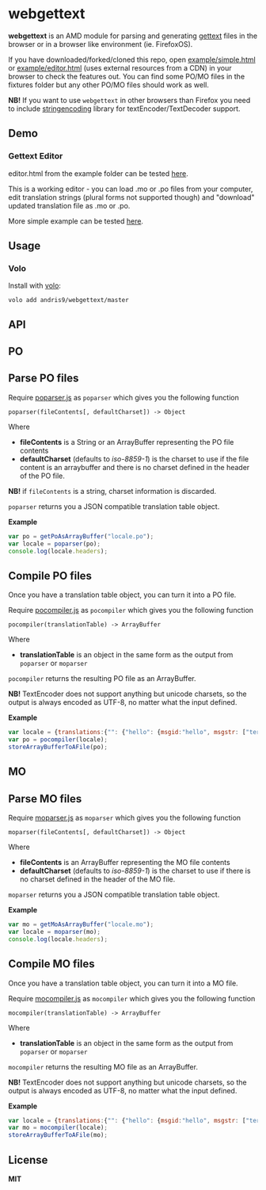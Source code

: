 # webgettext

**webgettext** is an AMD module for parsing and generating [gettext](https://www.gnu.org/software/gettext/) files in the browser or in a browser like environment (ie. FirefoxOS).

If you have downloaded/forked/cloned this repo, open [example/simple.html](example/simple.html) or  [example/editor.html](example/editor.html) (uses external resources from a CDN) in your browser to check the features out. You can find some PO/MO files in the fixtures folder but any other PO/MO files should work as well.

**NB!** If you want to use `webgettext` in other browsers than Firefox you need to include [stringencoding](http://code.google.com/p/stringencoding/) library for textEncoder/TextDecoder support.

## Demo

### Gettext Editor

editor.html from the example folder can be tested [here](http://tahvel.info/webgettext/example/editor.html). 

This is a working editor - you can load .mo or .po files from your computer, edit translation strings (plural forms not supported though) and "download" updated translation file as .mo or .po.

More simple example can be tested [here](http://tahvel.info/webgettext/example/simple.html).

## Usage

### Volo

Install with [volo](http://volojs.org/):

    volo add andris9/webgettext/master

## API

## PO

## Parse PO files

Require [poparser.js](poparser.js) as `poparser` which gives you the following function

    poparser(fileContents[, defaultCharset]) -> Object

Where

  * **fileContents** is a String or an ArrayBuffer representing the PO file contents
  * **defaultCharset** (defaults to *iso-8859-1*) is the charset to use if the file content is an arraybuffer and there is no charset defined in the header of the PO file.

**NB!** if `fileContents` is a string, charset information is discarded.

`poparser` returns you a JSON compatible translation table object.

**Example**

```javascript
var po = getPoAsArrayBuffer("locale.po");
var locale = poparser(po);
console.log(locale.headers);
```

## Compile PO files

Once you have a translation table object, you can turn it into a PO file.

Require [pocompiler.js](pocompiler.js) as `pocompiler` which gives you the following function

    pocompiler(translationTable) -> ArrayBuffer

Where

  * **translationTable** is an object in the same form as the output from `poparser` or `moparser`

`pocompiler` returns the resulting PO file as an ArrayBuffer.

**NB!** TextEncoder does not support anything but unicode charsets, so the output is always
encoded as UTF-8, no matter what the input defined.

**Example**

```javascript
var locale = {translations:{"": {"hello": {msgid:"hello", msgstr: ["tere"]}}}};
var po = pocompiler(locale);
storeArrayBufferToAFile(po);
```

## MO

## Parse MO files

Require [moparser.js](moparser.js) as `moparser` which gives you the following function

    moparser(fileContents[, defaultCharset]) -> Object

Where

  * **fileContents** is an ArrayBuffer representing the MO file contents
  * **defaultCharset** (defaults to *iso-8859-1*) is the charset to use if there is no charset defined in the header of the MO file.

`moparser` returns you a JSON compatible translation table object.

**Example**

```javascript
var mo = getMoAsArrayBuffer("locale.mo");
var locale = moparser(mo);
console.log(locale.headers);
```

## Compile MO files

Once you have a translation table object, you can turn it into a MO file.

Require [mocompiler.js](mocompiler.js) as `mocompiler` which gives you the following function

    mocompiler(translationTable) -> ArrayBuffer

Where

  * **translationTable** is an object in the same form as the output from `poparser` or `moparser`

`mocompiler` returns the resulting MO file as an ArrayBuffer.

**NB!** TextEncoder does not support anything but unicode charsets, so the output is always
encoded as UTF-8, no matter what the input defined.

**Example**

```javascript
var locale = {translations:{"": {"hello": {msgid:"hello", msgstr: ["tere"]}}}};
var mo = mocompiler(locale);
storeArrayBufferToAFile(mo);
```

## License

**MIT**
